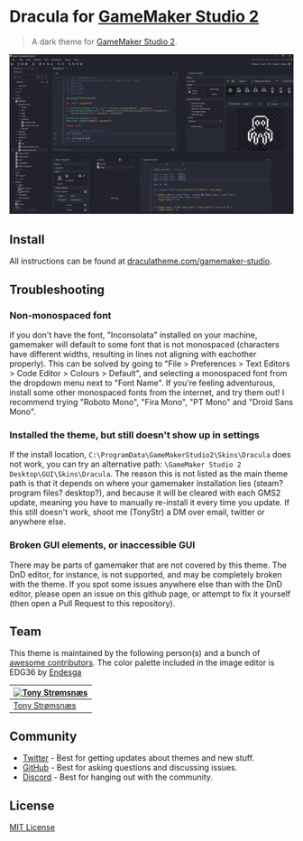 # Dracula for [GameMaker Studio 2](https://www.yoyogames.com/gamemaker)

> A dark theme for [GameMaker Studio 2](https://www.yoyogames.com/gamemaker).

![Screenshot](./screenshot.png)

## Install

All instructions can be found at [draculatheme.com/gamemaker-studio](https://draculatheme.com/gamemaker-studio).

## Troubleshooting

### Non-monospaced font

if you don't have the font, "Inconsolata" installed on your machine, gamemaker will default to some font that is not monospaced (characters have different widths, resulting in lines not aligning with eachother properly). This can be solved by going to "File > Preferences > Text Editors > Code Editor > Colours > Default", and selecting a monospaced font from the dropdown menu next to "Font Name". If you're feeling adventurous, install some other monospaced fonts from the internet, and try them out! I recommend trying "Roboto Mono", "Fira Mono", "PT Mono" and "Droid Sans Mono".

### Installed the theme, but still doesn't show up in settings

If the install location, `C:\ProgramData\GameMakerStudio2\Skins\Dracula` does not work, you can try an alternative path: `\GameMaker Studio 2 Desktop\GUI\Skins\Dracula`. The reason this is not listed as the main theme path is that it depends on where your gamemaker installation lies (steam? program files? desktop?), and because it will be cleared with each GMS2 update, meaning you have to manually re-install it every time you update. If this still doesn't work, shoot me (TonyStr) a DM over email, twitter or anywhere else.

### Broken GUI elements, or inaccessible GUI

There may be parts of gamemaker that are not covered by this theme. The DnD editor, for instance, is not supported, and may be completely broken with the theme. If you spot some issues anywhere else than with the DnD editor, please open an issue on this github page, or attempt to fix it yourself (then open a Pull Request to this repository).

## Team

This theme is maintained by the following person(s) and a bunch of [awesome contributors](https://github.com/dracula/gamemaker-studio/graphs/contributors). The color palette included in the image editor is EDG36 by [Endesga](https://twitter.com/ENDESGA)

| [![Tony Strømsnæs](https://avatars3.githubusercontent.com/u/30723101?v=3&s=70)](https://github.com/tonystr) |
| ----------------------------------------------------------------------------------------------------------- |
| [Tony Strømsnæs](https://github.com/tonystr)                                                                |

## Community

- [Twitter](https://twitter.com/draculatheme) - Best for getting updates about themes and new stuff.
- [GitHub](https://github.com/dracula/dracula-theme/discussions) - Best for asking questions and discussing issues.
- [Discord](https://draculatheme.com/discord-invite) - Best for hanging out with the community.

## License

[MIT License](./LICENSE)
